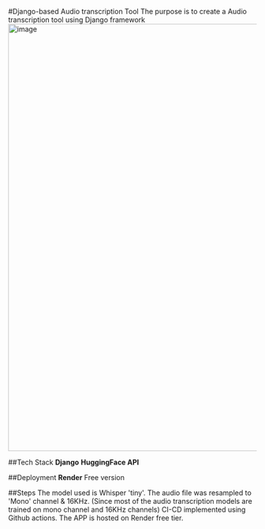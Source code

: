 #Django-based Audio transcription Tool
The purpose is to create a Audio transcription tool using Django framework
<img width="1903" height="867" alt="image" src="https://github.com/user-attachments/assets/5e201cc1-a4a7-4ab2-924e-ae9014ac801e" />

##Tech Stack
**Django**
**HuggingFace API**

##Deployment
**Render** Free version

##Steps
The model used is Whisper 'tiny'.
The audio file was resampled to 'Mono' channel & 16KHz. (Since most of the audio transcription models are trained on mono channel and 16KHz channels)
CI-CD implemented using Github actions.
The APP is hosted on Render free tier.
